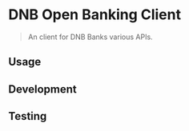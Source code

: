 # DNB Open Banking Client

> An client for DNB Banks various APIs.

## Usage

## Development

## Testing
